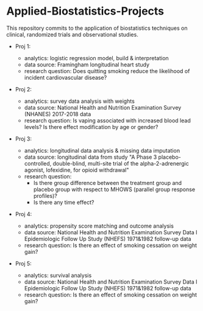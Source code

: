 # Applied-Biostatistics-Projects
This repository commits to the application of biostatistics techniques on clinical, randomized trials and observational studies.

- Proj 1:
  - analytics: logistic regression model, build & interpretation
  - data source: Framingham longitudinal heart study
  - research question: Does quitting smoking reduce the likelihood of incident cardiovascular disease?
  
- Proj 2:
  - analytics: survey data analysis with weights
  - data source: National Health and Nutrition Examination Survey (NHANES) 2017-2018 data
  - research question: Is vaping associated with increased blood lead levels? Is there effect modification by age or gender?

- Proj 3:
  - analytics: longitudinal data analysis & missing data imputation
  - data source: longitudinal data from study "A Phase 3 placebo-controlled, double-blind, multi-site trial of the alpha-2-adrenergic agonist, lofexidine, for opioid withdrawal"
  - research question: 
    - Is there group difference between the treatment group and placebo group with respect to MHOWS (parallel group response profiles)?
    - Is there any time effect?
  
- Proj 4:
  - analytics: propensity score matching and outcome analysis 
  - data source: National Health and Nutrition Examination Survey Data I Epidemiologic Follow Up Study (NHEFS) 1971&1982 follow-up data
  - research question: Is there an effect of smoking cessation on weight gain?

- Proj 5:  
  - analytics: survival analysis
  - data source: National Health and Nutrition Examination Survey Data I Epidemiologic Follow Up Study (NHEFS) 1971&1982 follow-up data
  - research question: Is there an effect of smoking cessation on weight gain?
